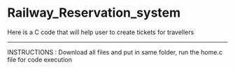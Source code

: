 # Railway_Reservation_system
Here is a C code that will help user to create tickets for travellers
**********************************************************************************
INSTRUCTIONS :
Download all files and put in same folder, run the home.c file for code execution
